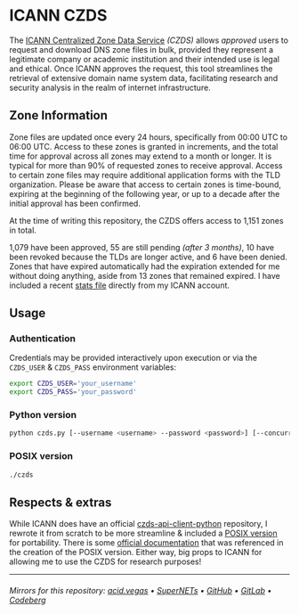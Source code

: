 # ICANN CZDS

The [ICANN Centralized Zone Data Service](https://czds.icann.org) *(CZDS)* allows *approved* users to request and download DNS zone files in bulk, provided they represent a legitimate company or academic institution and their intended use is legal and ethical. Once ICANN approves the request, this tool streamlines the retrieval of extensive domain name system data, facilitating research and security analysis in the realm of internet infrastructure.

## Zone Information
Zone files are updated once every 24 hours, specifically from 00:00 UTC to 06:00 UTC. Access to these zones is granted in increments, and the total time for approval across all zones may extend to a month or longer. It is typical for more than 90% of requested zones to receive approval. Access to certain zone files may require additional application forms with the TLD organization. Please be aware that access to certain zones is time-bound, expiring at the beginning of the following year, or up to a decade after the initial approval has been confirmed.

At the time of writing this repository, the CZDS offers access to 1,151 zones in total.

1,079 have been approved, 55 are still pending *(after 3 months)*, 10 have been revoked because the TLDs are longer active, and 6 have been denied. Zones that have expired automatically had the expiration extended for me without doing anything, aside from 13 zones that remained expired. I have included a recent [stats file](./extras/stats.csv) directly from my ICANN account.

## Usage
### Authentication
Credentials may be provided interactively upon execution or via the `CZDS_USER` & `CZDS_PASS` environment variables:

```bash
export CZDS_USER='your_username'
export CZDS_PASS='your_password'
```

### Python version
```bash
python czds.py [--username <username> --password <password>] [--concurrency <int>]
```

### POSIX version
```bash
./czds
```

## Respects & extras
While ICANN does have an official [czds-api-client-python](https://github.com/icann/czds-api-client-python) repository, I rewrote it from scratch to be more streamline & included a [POSIX version](./czds) for portability. There is some [official documentation](https://raw.githubusercontent.com/icann/czds-api-client-java/master/docs/ICANN_CZDS_api.pdf) that was referenced in the creation of the POSIX version. Either way, big props to ICANN for allowing me to use the CZDS for research purposes!

___

###### Mirrors for this repository: [acid.vegas](https://git.acid.vegas/czds) • [SuperNETs](https://git.supernets.org/acidvegas/czds) • [GitHub](https://github.com/acidvegas/czds) • [GitLab](https://gitlab.com/acidvegas/czds) • [Codeberg](https://codeberg.org/acidvegas/czds)
